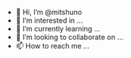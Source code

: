 - 👋 Hi, I’m @mitshuno
- 👀 I’m interested in ...
- 🌱 I’m currently learning ...
- 💞️ I’m looking to collaborate on ...
- 📫 How to reach me ...

<!---
mitshuno/mitshuno is a ✨ special ✨ repository because its `README.md` (this file) appears on your GitHub profile.
You can click the Preview link to take a look at your changes.
--->

